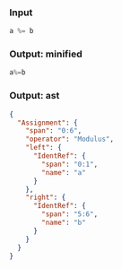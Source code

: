 ### Input
```js parse:expr
a %= b
```

### Output: minified
```js
a%=b
```

### Output: ast
```json
{
  "Assignment": {
    "span": "0:6",
    "operator": "Modulus",
    "left": {
      "IdentRef": {
        "span": "0:1",
        "name": "a"
      }
    },
    "right": {
      "IdentRef": {
        "span": "5:6",
        "name": "b"
      }
    }
  }
}
```

